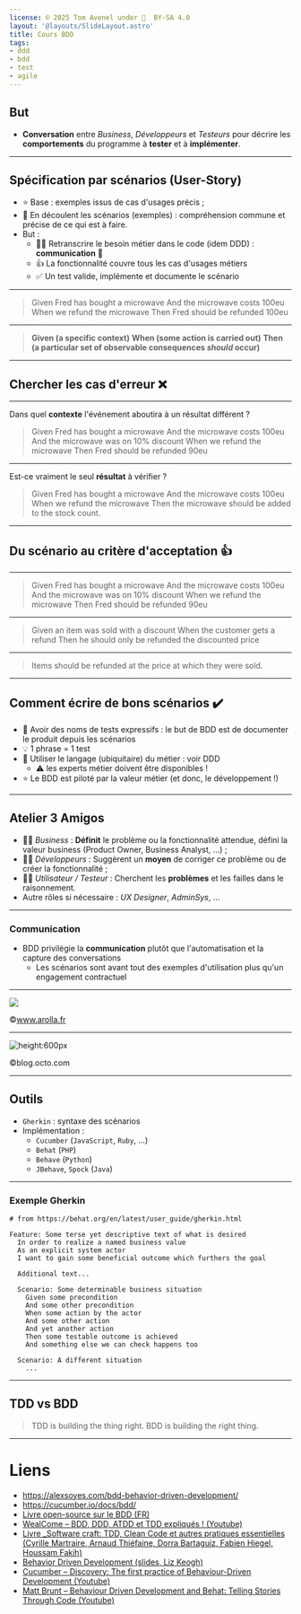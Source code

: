 ```yaml
---
license: © 2025 Tom Avenel under 󰵫  BY-SA 4.0
layout: '@layouts/SlideLayout.astro'
title: Cours BDD
tags:
- ddd
- bdd
- test
- agile
---
```


## But

- **Conversation** entre _Business_, _Développeurs_ et _Testeurs_ pour décrire les **comportements** du programme à **tester** et à **implémenter**.

---

## Spécification par scénarios (User-Story)

- ⭐ Base : exemples issus de cas d'usages précis ;
- 📜 En découlent les scénarios (exemples) : compréhension commune et précise de ce qui est à faire.
- But :
  - 🧑‍💼 Retranscrire le besoin métier dans le code (idem DDD) : **communication** 💬
  - 👍 La fonctionnalité couvre tous les cas d'usages métiers
  - ✅ Un test valide, implémente et documente le scénario

---

> Given Fred has bought a microwave
> And the microwave costs 100eu
> When we refund the microwave
> Then Fred should be refunded 100eu

---

> **Given (a specific context)**
> **When (some action is carried out)**
> **Then (a particular set of observable consequences _should_ occur)**

---

## Chercher les cas d'erreur ❌

---

Dans quel **contexte** l'événement aboutira à un résultat différent ?

> Given Fred has bought a microwave
> And the microwave costs 100eu
> And the microwave was on 10% discount
> When we refund the microwave
> Then Fred should be refunded 90eu

---

Est-ce vraiment le seul **résultat** à vérifier ?

> Given Fred has bought a microwave
> And the microwave costs 100eu
> When we refund the microwave
> Then the microwave should be added to the stock count.

---

## Du scénario au critère d'acceptation 👍

---

> Given Fred has bought a microwave
> And the microwave costs 100eu
> And the microwave was on 10% discount
> When we refund the microwave
> Then Fred should be refunded 90eu

---

> Given an item was sold with a discount
> When the customer gets a refund
> Then he should only be refunded the discounted price

---

> Items should be refunded at the price at which they were sold.

---

## Comment écrire de bons scénarios ✔️

- 📜 Avoir des noms de tests expressifs : le but de BDD est de documenter le produit depuis les scénarios
- 💡 1 phrase = 1 test
- 💬 Utiliser le langage (ubiquitaire) du métier : voir DDD
  - ⚠️ les experts métier doivent être disponibles !
- ⭐ Le BDD est piloté par la valeur métier (et donc, le développement !)

---

## Atelier 3 Amigos

- 🧑‍💼 _Business_ : **Définit** le problème ou la fonctionnalité attendue, défini la valeur business (Product Owner, Business Analyst, ...) ;
- 🧑‍💻 _Développeurs_ : Suggèrent un **moyen** de corriger ce problème ou de créer la fonctionnalité ;
- 🧑‍🔬 _Utilisateur / Testeur_ : Cherchent les **problèmes** et les failles dans le raisonnement.
- Autre rôles si nécessaire : _UX Designer_, _AdminSys_, …

---

### Communication

- BDD privilégie la **communication** plutôt que l'automatisation et la capture des conversations
  - Les scénarios sont avant tout des exemples d'utilisation plus qu'un engagement contractuel

---

![](https://www.arolla.fr/bdd-dialogue-png/)

<span class="legende">©www.arolla.fr</span>

---

![height:600px](https://blog.octo.com/le-bdd/behavior-driven-development-1-702x1024.webp)

<span class="legende">©blog.octo.com</span>

---

## Outils

- `Gherkin` : syntaxe des scénarios
- Implémentation :
  - `Cucumber` (`JavaScript`, `Ruby`, …)
  - `Behat` (`PHP`)
  - `Behave` (`Python`)
  - `JBehave`, `Spock` (`Java`)

---

### Exemple Gherkin

```gherkin
# from https://behat.org/en/latest/user_guide/gherkin.html

Feature: Some terse yet descriptive text of what is desired
  In order to realize a named business value
  As an explicit system actor
  I want to gain some beneficial outcome which furthers the goal

  Additional text...

  Scenario: Some determinable business situation
    Given some precondition
    And some other precondition
    When some action by the actor
    And some other action
    And yet another action
    Then some testable outcome is achieved
    And something else we can check happens too

  Scenario: A different situation
    ...
```

---

## TDD vs BDD

> TDD is building the thing right.
> BDD is building the right thing.

---

<!-- class: liens -->
# Liens

- <https://alexsoyes.com/bdd-behavior-driven-development/>
- <https://cucumber.io/docs/bdd/>
- [Livre open-source sur le BDD (FR)](https://github.com/Halleck45/livre-developpement-pilote-comportement)
- [WealCome – BDD, DDD, ATDD et TDD expliqués ! (Youtube)](https://www.youtube.com/watch?v=jxBmKvS7lAo)
- [Livre _Software craft: TDD, Clean Code et autres pratiques essentielles (Cyrille Martraire, Arnaud Thiéfaine, Dorra Bartaguiz, Fabien Hiegel, Houssam Fakih)](https://www.decitre.fr/livres/software-craft-9782100825202.html)
- [Behavior Driven Development (slides, Liz Keogh)][LizKeogh]
- [Cucumber – Discovery: The first practice of Behaviour-Driven Development (Youtube)](https://www.youtube.com/watch?v=JuWEQsE7Hlo)
- [Matt Brunt – Behaviour Driven Development and Behat: Telling Stories Through Code (Youtube)](https://www.youtube.com/watch?v=bCLlBgYQoIk)

[LizKeogh]: https://www.slideshare.net/lunivore/behavior-driven-development-11754474


